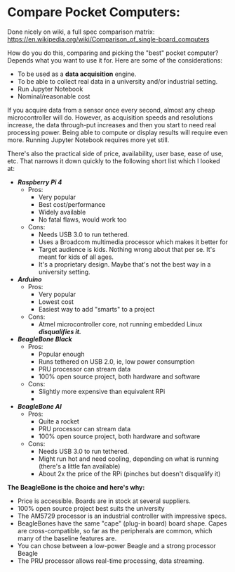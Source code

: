 # Compare Pocket Computers:

Done nicely on wiki, a full spec comparison matrix:<br>
https://en.wikipedia.org/wiki/Comparison_of_single-board_computers
<br>

How do you do this, comparing and picking the "best" pocket computer? Depends what you want to use it for. Here are some of the considerations: 
- To be used as a **data acquisition** engine.
- To be able to collect real data in a university and/or industrial setting. 
- Run Jupyter Notebook
- Nominal/reasonable cost

If you acquire data from a sensor once every second, almost any cheap microcontroller will do. However, as acquisition speeds and resolutions increase, the data through-put increases and then you start to need real processing power. Being able to compute or display results will require even more. Running Jupyter Notebook requires more yet still. 

There's also the practical side of price, availability, user base, ease of use, etc. That narrows it down quickly to the following short list which I looked at:

- ***Raspberry Pi 4***
    - Pros:
        - Very popular
        - Best cost/performance
        - Widely available
        - No fatal flaws, would work too
    - Cons:
        - Needs USB 3.0 to run tethered.
        - Uses a Broadcom multimedia processor which makes it better for 
        - Target audience is kids. Nothing wrong about that per se. It's meant for kids of all ages.
        - It's a proprietary design. Maybe that's not the best way in a university setting.
- ***Arduino***
    - Pros:
        - Very popular
        - Lowest cost
        - Easiest way to add "smarts" to a project
    - Cons:
        - Atmel microcontroller core, not running embedded Linux ***disqualifies it.***
- ***BeagleBone Black***
    - Pros:
        - Popular enough
        - Runs tethered on USB 2.0, ie, low power consumption
        - PRU processor can stream data
        - 100% open source project, both hardware and software
    - Cons:
        - Slightly more expensive than equivalent RPi
        - 
- ***BeagleBone AI***
    - Pros:
        - Quite a rocket
        - PRU processor can stream data
        - 100% open source project, both hardware and software
    - Cons:
        - Needs USB 3.0 to run tethered. 
        - Might run hot and need cooling, depending on what is running (there's a little fan available)
        - About 2x the price of the RPi (pinches but doesn't disqualify it)

**The BeagleBone is the choice and here's why:** <br>
- Price is accessible. Boards are in stock at several suppliers.
- 100% open source project best suits the university
- The AM5729 processor is an industrial controller with impressive specs.
- BeagleBones have the same "cape" (plug-in board) board shape. Capes are cross-compatible, so far as the peripherals are common, which many of the baseline features are. 
- You can chose between a low-power Beagle and a strong processor Beagle
- The PRU processor allows real-time processing, data streaming.

